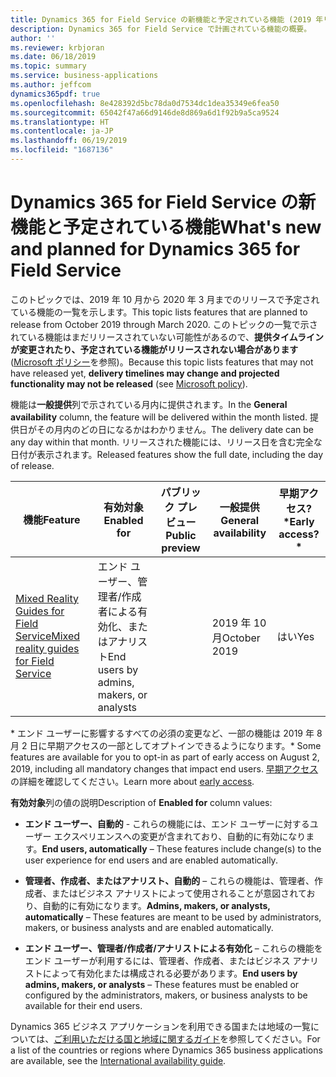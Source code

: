 ```yaml
---
title: Dynamics 365 for Field Service の新機能と予定されている機能 (2019 年リリース ウェーブ 2)
description: Dynamics 365 for Field Service で計画されている機能の概要。
author: ''
ms.reviewer: krbjoran
ms.date: 06/18/2019
ms.topic: summary
ms.service: business-applications
ms.author: jeffcom
dynamics365pdf: true
ms.openlocfilehash: 8e428392d5bc78da0d7534dc1dea35349e6fea50
ms.sourcegitcommit: 65042f47a66d9146de8d869a6d1f92b9a5ca9524
ms.translationtype: HT
ms.contentlocale: ja-JP
ms.lasthandoff: 06/19/2019
ms.locfileid: "1687136"
---
```

# <a name="whats-new-and-planned-for-dynamics-365-for-field-service"></a><span data-ttu-id="099a8-103">Dynamics 365 for Field Service の新機能と予定されている機能</span><span class="sxs-lookup"><span data-stu-id="099a8-103">What's new and planned for Dynamics 365 for Field Service</span></span>

<span data-ttu-id="099a8-104">このトピックでは、2019 年 10 月から 2020 年 3 月までのリリースで予定されている機能の一覧を示します。</span><span class="sxs-lookup"><span data-stu-id="099a8-104">This topic lists features that are planned to release from October 2019 through March 2020.</span></span> <span data-ttu-id="099a8-105">このトピックの一覧で示されている機能はまだリリースされていない可能性があるので、**提供タイムラインが変更されたり、予定されている機能がリリースされない場合があります** ([Microsoft ポリシー](https://go.microsoft.com/fwlink/p/?linkid=2007332)を参照)。</span><span class="sxs-lookup"><span data-stu-id="099a8-105">Because this topic lists features that may not have released yet, **delivery timelines may change and projected functionality may not be released** (see [Microsoft policy](https://go.microsoft.com/fwlink/p/?linkid=2007332)).</span></span>

<span data-ttu-id="099a8-106">機能は**一般提供**列で示されている月内に提供されます。</span><span class="sxs-lookup"><span data-stu-id="099a8-106">In the **General availability** column, the feature will be delivered within the month listed.</span></span> <span data-ttu-id="099a8-107">提供日がその月内のどの日になるかはわかりません。</span><span class="sxs-lookup"><span data-stu-id="099a8-107">The delivery date can be any day within that month.</span></span> <span data-ttu-id="099a8-108">リリースされた機能には、リリース日を含む完全な日付が表示されます。</span><span class="sxs-lookup"><span data-stu-id="099a8-108">Released features show the full date, including the day of release.</span></span> 

| <span data-ttu-id="099a8-109">機能</span><span class="sxs-lookup"><span data-stu-id="099a8-109">Feature</span></span>    | <span data-ttu-id="099a8-110">有効対象</span><span class="sxs-lookup"><span data-stu-id="099a8-110">Enabled for</span></span>    |  <span data-ttu-id="099a8-111">パブリック プレビュー</span><span class="sxs-lookup"><span data-stu-id="099a8-111">Public preview</span></span> | <span data-ttu-id="099a8-112">一般提供</span><span class="sxs-lookup"><span data-stu-id="099a8-112">General availability</span></span> |<span data-ttu-id="099a8-113">早期アクセス?\*</span><span class="sxs-lookup"><span data-stu-id="099a8-113">Early access?\*</span></span> | 
| ---------- |---------------- | --------------- |-------------- | --------------- |
| [<span data-ttu-id="099a8-114">Mixed Reality Guides for Field Service</span><span class="sxs-lookup"><span data-stu-id="099a8-114">Mixed reality guides for Field Service</span></span>](mixed-reality-guides-field-service.md) | <span data-ttu-id="099a8-115">エンド ユーザー、管理者/作成者による有効化、またはアナリスト</span><span class="sxs-lookup"><span data-stu-id="099a8-115">End users by admins, makers, or analysts</span></span>|| <span data-ttu-id="099a8-116">2019 年 10 月</span><span class="sxs-lookup"><span data-stu-id="099a8-116">October 2019</span></span>| <span data-ttu-id="099a8-117">はい</span><span class="sxs-lookup"><span data-stu-id="099a8-117">Yes</span></span> |

<span data-ttu-id="099a8-118">\* エンド ユーザーに影響するすべての必須の変更など、一部の機能は 2019 年 8 月 2 日に早期アクセスの一部としてオプトインできるようになります。</span><span class="sxs-lookup"><span data-stu-id="099a8-118">\* Some features are available for you to opt-in as part of early access on  August 2, 2019, including all mandatory changes that impact end users.</span></span> <span data-ttu-id="099a8-119">[早期アクセス](https://aka.ms/EarlyAccessFeatures)の詳細を確認してください。</span><span class="sxs-lookup"><span data-stu-id="099a8-119">Learn more about [early access](https://aka.ms/EarlyAccessFeatures).</span></span>

<span data-ttu-id="099a8-120">**有効対象**列の値の説明</span><span class="sxs-lookup"><span data-stu-id="099a8-120">Description of **Enabled for** column values:</span></span>

- <span data-ttu-id="099a8-121">**エンド ユーザー、自動的** - これらの機能には、エンド ユーザーに対するユーザー エクスペリエンスへの変更が含まれており、自動的に有効になります。</span><span class="sxs-lookup"><span data-stu-id="099a8-121">**End users, automatically** – These features include change(s) to the user experience for end users and are enabled automatically.</span></span>

- <span data-ttu-id="099a8-122">**管理者、作成者、またはアナリスト、自動的** – これらの機能は、管理者、作成者、またはビジネス アナリストによって使用されることが意図されており、自動的に有効になります。</span><span class="sxs-lookup"><span data-stu-id="099a8-122">**Admins, makers, or analysts, automatically**  – These features are meant to be used by administrators, makers, or business analysts and are enabled automatically.</span></span>

- <span data-ttu-id="099a8-123">**エンド ユーザー、管理者/作成者/アナリストによる有効化** – これらの機能をエンド ユーザーが利用するには、管理者、作成者、またはビジネス アナリストによって有効化または構成される必要があります。</span><span class="sxs-lookup"><span data-stu-id="099a8-123">**End users by admins, makers, or analysts** – These features must be enabled or configured by the administrators, makers, or business analysts to be available for their end users.</span></span>

<span data-ttu-id="099a8-124">Dynamics 365 ビジネス アプリケーションを利用できる国または地域の一覧については、[ご利用いただける国と地域に関するガイド](https://aka.ms/dynamics_365_international_availability_deck)を参照してください。</span><span class="sxs-lookup"><span data-stu-id="099a8-124">For a list of the countries or regions where Dynamics 365 business applications are available, see the [International availability guide](https://aka.ms/dynamics_365_international_availability_deck).</span></span>
